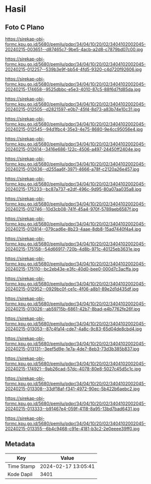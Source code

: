 # Hasil

## Foto C Plano

https://sirekap-obj-formc.kpu.go.id/5680/pemilu/pdpr/34/04/10/20/02/3404102002045-20240215-003651--d87465c7-9be5-4acb-a2d8-c7879bd07c00.jpg

https://sirekap-obj-formc.kpu.go.id/5680/pemilu/pdpr/34/04/10/20/02/3404102002045-20240215-012257--539b3e9f-bb54-4fd5-9320-c4d720f92606.jpg

https://sirekap-obj-formc.kpu.go.id/5680/pemilu/pdpr/34/04/10/20/02/3404102002045-20240215-174658--9525dbbc-e5e3-4010-87c5-88f6d7fd85da.jpg

https://sirekap-obj-formc.kpu.go.id/5680/pemilu/pdpr/34/04/10/20/02/3404102002045-20240215-012505--d2821597-e0b7-45f4-8d73-a83b74e10c31.jpg

https://sirekap-obj-formc.kpu.go.id/5680/pemilu/pdpr/34/04/10/20/02/3404102002045-20240215-012545--94d1fbc4-35e3-4e75-8680-9e4cc95056e4.jpg

https://sirekap-obj-formc.kpu.go.id/5680/pemilu/pdpr/34/04/10/20/02/3404102002045-20240215-012614--3416e686-122c-4506-a497-24450ff2404e.jpg

https://sirekap-obj-formc.kpu.go.id/5680/pemilu/pdpr/34/04/10/20/02/3404102002045-20240215-012636--d255aa6f-3971-4666-a78f-c2120a26e457.jpg

https://sirekap-obj-formc.kpu.go.id/5680/pemilu/pdpr/34/04/10/20/02/3404102002045-20240215-175233--bc87a737-e2df-496c-9d95-80a07aa035a8.jpg

https://sirekap-obj-formc.kpu.go.id/5680/pemilu/pdpr/34/04/10/20/02/3404102002045-20240215-012746--10d3cb08-741f-45a4-970f-5789aeb6587f.jpg

https://sirekap-obj-formc.kpu.go.id/5680/pemilu/pdpr/34/04/10/20/02/3404102002045-20240215-012814--079cad6e-8b23-4aae-8db8-15ad7440f4a4.jpg

https://sirekap-obj-formc.kpu.go.id/5680/pemilu/pdpr/34/04/10/20/02/3404102002045-20240215-175158--54d66917-720b-4d8b-971c-40125eb3631e.jpg

https://sirekap-obj-formc.kpu.go.id/5680/pemilu/pdpr/34/04/10/20/02/3404102002045-20240215-175110--bc2eb43e-e3fc-40d0-bee0-000d7c3acffa.jpg

https://sirekap-obj-formc.kpu.go.id/5680/pemilu/pdpr/34/04/10/20/02/3404102002045-20240215-012952--0929bc0f-ce1c-4f06-a8b1-89e2d1d435df.jpg

https://sirekap-obj-formc.kpu.go.id/5680/pemilu/pdpr/34/04/10/20/02/3404102002045-20240215-013026--ab59715b-6861-42b7-8bad-e4b7762fe26f.jpg

https://sirekap-obj-formc.kpu.go.id/5680/pemilu/pdpr/34/04/10/20/02/3404102002045-20240215-013053--87c4fa14-cde7-4a8c-9c83-65d04de8cbd4.jpg

https://sirekap-obj-formc.kpu.go.id/5680/pemilu/pdpr/34/04/10/20/02/3404102002045-20240215-013131--3eef5d9e-1e7a-4de7-8eb3-73d3b385b837.jpg

https://sirekap-obj-formc.kpu.go.id/5680/pemilu/pdpr/34/04/10/20/02/3404102002045-20240215-174921--9ab26cad-57dc-4078-80e8-5027c45d5c1c.jpg

https://sirekap-obj-formc.kpu.go.id/5680/pemilu/pdpr/34/04/10/20/02/3404102002045-20240215-013308--33df18af-f341-4972-90ec-5b422b6aebc2.jpg

https://sirekap-obj-formc.kpu.go.id/5680/pemilu/pdpr/34/04/10/20/02/3404102002045-20240215-013333--b91467e4-059f-4118-8a95-13bd7bad6431.jpg

https://sirekap-obj-formc.kpu.go.id/5680/pemilu/pdpr/34/04/10/20/02/3404102002045-20240215-013355--6b4c9468-c91e-4181-b3c2-2e0eeee39ff0.jpg


## Metadata

| Key        | Value               |
| ---------- | ------------------- |
| Time Stamp | 2024-02-17 13:05:41 |
| Kode Dapil | 3401                |



